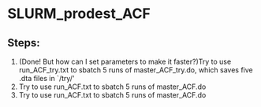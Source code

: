 # SLURM_prodest_ACF

## Steps:
1. (Done! But how can I set parameters to make it faster?)Try to use run_ACF_try.txt to sbatch 5 runs of master_ACF_try.do, which saves five .dta files in `/try/'
2. Try to use run_ACF.txt to sbatch 5 runs of master_ACF.do
3. Try to use run_ACF.txt to sbatch 5 runs of master_ACF.do
